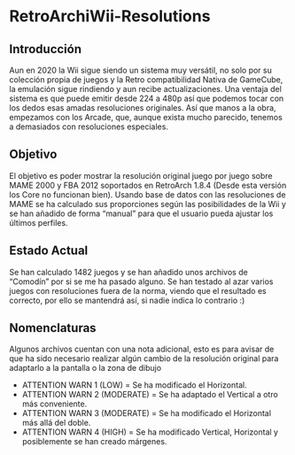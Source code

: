 # RetroArchiWii-Resolutions

## Introducción
Aun en 2020 la Wii sigue siendo un sistema muy versátil, no solo por su colección propia de juegos y la Retro compatibilidad Nativa de GameCube, la emulación sigue rindiendo y aun recibe actualizaciones.
Una ventaja del sistema es que puede emitir desde 224 a 480p así que podemos tocar con los dedos esas amadas resoluciones originales. Así que manos a la obra, empezamos con los Arcade, que, aunque exista mucho parecido, tenemos a demasiados con resoluciones especiales.

## Objetivo
El objetivo es poder mostrar la resolución original juego por juego sobre MAME 2000 y FBA 2012 soportados en RetroArch 1.8.4 (Desde esta versión los Core no funcionan bien).
Usando base de datos con las resoluciones de MAME se ha calculado sus proporciones según las posibilidades de la Wii y se han añadido de forma “manual” para que el usuario pueda ajustar los últimos perfiles.

## Estado Actual
Se han calculado 1482 juegos y se han añadido unos archivos de “Comodín” por si se me ha pasado alguno. Se han testado al azar varios juegos con resoluciones fuera de la norma, viendo que el resultado es correcto, por ello se mantendrá así, si nadie indica lo contrario :)

## Nomenclaturas
Algunos archivos cuentan con una nota adicional, esto es para avisar de que ha sido necesario realizar algún cambio de la resolución original para adaptarlo a la pantalla o la zona de dibujo

* ATTENTION WARN 1 (LOW) = Se ha modificado el Horizontal.
* ATTENTION WARN 2 (MODERATE) = Se ha adaptado el Vertical a otro más conveniente.
* ATTENTION WARN 3 (MODERATE) = Se ha modificado el Horizontal más allá del doble.
* ATTENTION WARN 4 (HIGH) = Se ha modificado Vertical, Horizontal y posiblemente se han creado márgenes.
